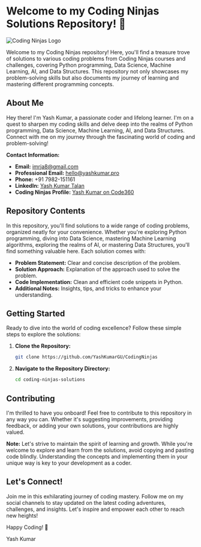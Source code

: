 # Welcome to my Coding Ninjas Solutions Repository! 🚀

![Coding Ninjas Logo](https://files.codingninjas.in/new_cn_logo-29829.svg)

Welcome to my Coding Ninjas repository! Here, you'll find a treasure trove of solutions to various coding problems from Coding Ninjas courses and challenges, covering Python programming, Data Science, Machine Learning, AI, and Data Structures. This repository not only showcases my problem-solving skills but also documents my journey of learning and mastering different programming concepts.

## About Me

Hey there! I'm Yash Kumar, a passionate coder and lifelong learner. I'm on a quest to sharpen my coding skills and delve deep into the realms of Python programming, Data Science, Machine Learning, AI, and Data Structures. Connect with me on my journey through the fascinating world of coding and problem-solving!

**Contact Information:**
- **Email:** imrja8@gmail.com
- **Professional Email:** hello@yashkumar.pro
- **Phone:** +91 7982-151161
- **LinkedIn:** [Yash Kumar Talan](https://www.linkedin.com/in/yash-kumar-talan/)
- **Coding Ninjas Profile:** [Yash Kumar on Code360](https://www.naukri.com/code360/profile/YashKumar)

## Repository Contents

In this repository, you'll find solutions to a wide range of coding problems, organized neatly for your convenience. Whether you're exploring Python programming, diving into Data Science, mastering Machine Learning algorithms, exploring the realms of AI, or mastering Data Structures, you'll find something valuable here. Each solution comes with:
- **Problem Statement:** Clear and concise description of the problem.
- **Solution Approach:** Explanation of the approach used to solve the problem.
- **Code Implementation:** Clean and efficient code snippets in Python.
- **Additional Notes:** Insights, tips, and tricks to enhance your understanding.

## Getting Started

Ready to dive into the world of coding excellence? Follow these simple steps to explore the solutions:
1. **Clone the Repository:**
    ```bash
    git clone https://github.com/YashKumarGU/CodingNinjas
    ```
2. **Navigate to the Repository Directory:**
    ```bash
    cd coding-ninjas-solutions
    ```

## Contributing

I'm thrilled to have you onboard! Feel free to contribute to this repository in any way you can. Whether it's suggesting improvements, providing feedback, or adding your own solutions, your contributions are highly valued.

**Note:** Let's strive to maintain the spirit of learning and growth. While you're welcome to explore and learn from the solutions, avoid copying and pasting code blindly. Understanding the concepts and implementing them in your unique way is key to your development as a coder.

## Let's Connect!

Join me in this exhilarating journey of coding mastery. Follow me on my social channels to stay updated on the latest coding adventures, challenges, and insights. Let's inspire and empower each other to reach new heights!

Happy Coding! 🌟

Yash Kumar
